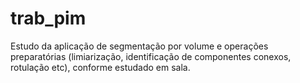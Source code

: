 # trab_pim
Estudo da aplicação de segmentação por volume e operações preparatórias (limiarização, identificação de componentes conexos, rotulação etc), conforme estudado em sala. 
